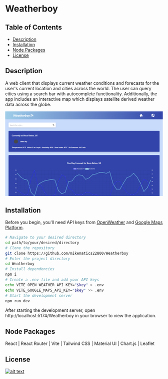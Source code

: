 # Weatherboy

## Table of Contents
- [Description](#description)
- [Installation](#installation)
- [Node Packages](#node-packages)
- [License](#license)

## Description
A web client that displays current weather conditions and forecasts for the user's current location and cities across the world. The user can query cities using a search bar with autocomplete functionality. Additionally, the app includes an interactive map which displays satellite derived weather data across the globe.

[![](./public/screenshot.png)](https://mikematics22800.github.io/Weatherboy)

## Installation
Before you begin, you'll need API keys from [OpenWeather](https://openweathermap.org/) and [Google Maps Platform](https://developers.google.com/maps).

```bash
# Navigate to your desired directory
cd path/to/your/desired/directory
# Clone the repository
git clone https://github.com/mikematics22800/Weatherboy
# Enter the project directory
cd Weatherboy
# Install dependencies
npm i
# Create a .env file and add your API keys
echo VITE_OPEN_WEATHER_API_KEY="$key" > .env
echo VITE_GOOGLE_MAPS_API_KEY="$key" >> .env
# Start the development server
npm run dev
```
After starting the development server, open http://localhost:5174/Weatherboy in your browser to view the application.

## Node Packages
React | React Router | Vite | Tailwind CSS | Material UI | Chart.js | Leaflet

## License
[![alt text](https://img.shields.io/badge/License-ISC-blue.svg)](https://opensource.org/licenses/ISC)
